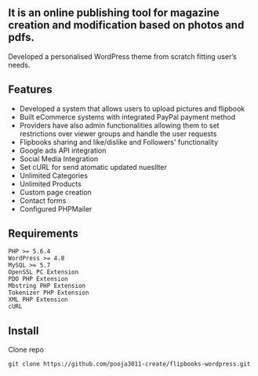 ## It is an online publishing tool for magazine creation and modification based on photos and pdfs. 

Developed a personalised WordPress theme from scratch fitting user’s
needs.

## Features 
- Developed a system that allows users to upload pictures and flipbook
- Built eCommerce systems with integrated PayPal payment method
- Providers have also admin functionalities allowing them to set restrictions
  over viewer groups and handle the user requests
- Flipbooks sharing and like/dislike and Followers' functionality
- Google ads API integration
- Social Media Integration
- Set cURL for send atomatic updated nuesllter 
- Unlimited Categories
- Unlimited Products
- Custom page creation
- Contact forms
- Configured PHPMailer

## Requirements

	PHP >= 5.6.4
	WordPress >= 4.8
	MySQL >= 5.7
	OpenSSL PC Extension
	PDO PHP Extension
	Mbstring PHP Extension
	Tokenizer PHP Extension
	XML PHP Extension
	cURL

## Install

Clone repo

```
git clone https://github.com/pooja3011-create/flipbooks-wordpress.git
```
